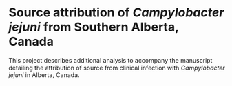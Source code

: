 # Source attribution of *Campylobacter jejuni* from Southern Alberta, Canada

This project describes additional analysis to accompany the manuscript detailing the attribution of source from clinical infection with *Campylobacter jejuni* in Alberta, Canada.
